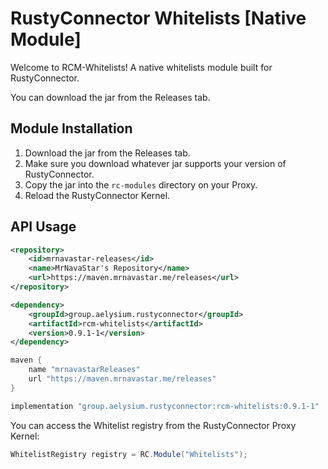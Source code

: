 # RustyConnector Whitelists [Native Module]
Welcome to RCM-Whitelists!
A native whitelists module built for RustyConnector.

You can download the jar from the Releases tab.

## Module Installation
1. Download the jar from the Releases tab.
2. Make sure you download whatever jar supports your version of RustyConnector.
3. Copy the jar into the `rc-modules` directory on your Proxy.
4. Reload the RustyConnector Kernel.

## API Usage
```xml
<repository>
    <id>mrnavastar-releases</id>
    <name>MrNavaStar's Repository</name>
    <url>https://maven.mrnavastar.me/releases</url>
</repository>

<dependency>
    <groupId>group.aelysium.rustyconnector</groupId>
    <artifactId>rcm-whitelists</artifactId>
    <version>0.9.1-1</version>
</dependency>
```
```gradle
maven {
    name "mrnavastarReleases"
    url "https://maven.mrnavastar.me/releases"
}

implementation "group.aelysium.rustyconnector:rcm-whitelists:0.9.1-1"
```

You can access the Whitelist registry from the RustyConnector Proxy Kernel:
```java
WhitelistRegistry registry = RC.Module("Whitelists");
```